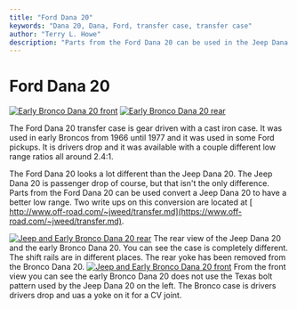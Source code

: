 ```yaml
---
title: "Ford Dana 20"
keywords: "Dana 20, Dana, Ford, transfer case, transfer case"
author: "Terry L. Howe"
description: "Parts from the Ford Dana 20 can be used in the Jeep Dana 20 to enhance the low range."
---
```

# Ford Dana 20

[![Early Bronco Dana 20 front](../../../../img/xfer/updates/ford/br20b_.jpg)](../../../../img/xfer/updates/ford/br20b.jpg) [![Early Bronco Dana 20 rear](../../../../img/xfer/updates/ford/br20a_.jpg)](../../../../img/xfer/updates/ford/br20a.jpg) 

The Ford Dana 20 transfer case is gear driven with a cast iron case. It was used in early Broncos from 1966 until 1977 and it was used in some Ford pickups. It is drivers drop and it was available with a couple different low range ratios all around 2.4:1.

The Ford Dana 20 looks a lot different than the Jeep Dana 20. The Jeep Dana 20 is passenger drop of course, but that isn't the only difference. Parts from the Ford Dana 20 can be used convert a Jeep Dana 20 to have a better low range. Two write ups on this conversion are located at [ http://www.off-road.com/~jweed/transfer.md](https://www.off-road.com/~jweed/transfer.md).

[![Jeep and Early Bronco Dana 20 rear](../../../../img/xfer/updates/ford/br20c_.jpg)](../../../../img/xfer/updates/ford/br20c.jpg) The rear view of the Jeep Dana 20 and the early Bronco Dana 20. You can see the case is completely different. The shift rails are in different places. The rear yoke has been removed from the Bronco Dana 20. [![Jeep and Early Bronco Dana 20 front](../../../../img/xfer/updates/ford/br20d_.jpg)](../../../../img/xfer/updates/ford/br20d.jpg) From the front view you can see the early Bronco Dana 20 does not use the Texas bolt pattern used by the Jeep Dana 20 on the left. The Bronco case is drivers drivers drop and uas a yoke on it for a CV joint.